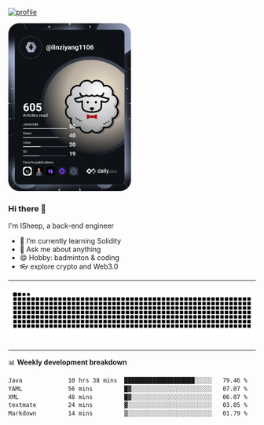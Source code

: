 [![profile](https://user-images.githubusercontent.com/54968314/208005045-e4b42f3b-833d-4242-bfcc-e764865553a2.svg)](https://www.calligrapher.ai/)

<a href="https://app.daily.dev/linziyang1106"><img src="/devcard.png" width="250" alt="ISheep's Dev Card"/></a>

### Hi there 🐏

I'm ISheep, a back-end engineer

- 🔭 I’m currently learning Solidity
- 💬 Ask me about anything
- 😄 Hobby: badminton & coding
- 👓 explore crypto and Web3.0

-------

![](https://raw.githubusercontent.com/ISheepp/ISheepp/output/github-contribution-grid-snake.svg)

-------

📊 **Weekly development breakdown**
<!--START_SECTION:waka-->

```txt
Java             10 hrs 38 mins  ████████████████████░░░░░   79.46 %
YAML             56 mins         █▓░░░░░░░░░░░░░░░░░░░░░░░   07.07 %
XML              48 mins         █▓░░░░░░░░░░░░░░░░░░░░░░░   06.07 %
textmate         24 mins         ▓░░░░░░░░░░░░░░░░░░░░░░░░   03.05 %
Markdown         14 mins         ▒░░░░░░░░░░░░░░░░░░░░░░░░   01.79 %
```

<!--END_SECTION:waka-->
